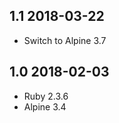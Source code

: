 ## 1.1 2018-03-22 <dave at tiredofit dot ca>

* Switch to Alpine 3.7

## 1.0 2018-02-03 <dave at tiredofit dot ca>

* Ruby 2.3.6
* Alpine 3.4

